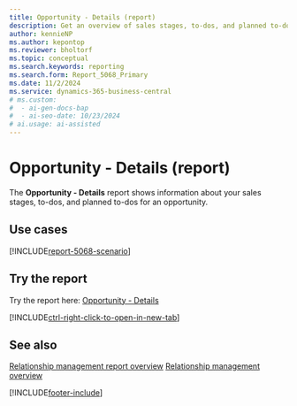 ```yaml
---
title: Opportunity - Details (report)
description: Get an overview of sales stages, to-dos, and planned to-dos for an opportunity.
author: kennieNP
ms.author: kepontop
ms.reviewer: bholtorf
ms.topic: conceptual
ms.search.keywords: reporting
ms.search.form: Report_5068_Primary
ms.date: 11/2/2024
ms.service: dynamics-365-business-central
# ms.custom:
#  - ai-gen-docs-bap
#  - ai-seo-date: 10/23/2024
# ai.usage: ai-assisted
---
```


# Opportunity - Details (report)

The **Opportunity - Details** report shows information about your sales stages, to-dos, and planned to-dos for an opportunity.


## Use cases

[!INCLUDE[report-5068-scenario](../includes/report-5068-scenario-include.md)]

<!-- 

Prompt

Below is a report in an ERP system. Provide 3-4 use cases for different personas working with project management or finance for projects.

Format like this:    
  
As a <persona>, use the report to    
* use case 1  
* use case 2    

Do not capitalize the persona names. 

Do not start lines with "Use the data to"

## Report name
Opportunity - Details

## Report description


### What the report does

### Use cases


Please include your data sources and URLs

-->


## Try the report

Try the report here: [Opportunity - Details](https://businesscentral.dynamics.com?report=5068)

[!INCLUDE[ctrl-right-click-to-open-in-new-tab](../includes/ctrl-right-click-to-open-in-new-tab.md)]

## See also

[Relationship management report overview](marketing-reports.md)
[Relationship management overview](marketing-relationship-management.md)

[!INCLUDE[footer-include](../includes/footer-banner.md)]